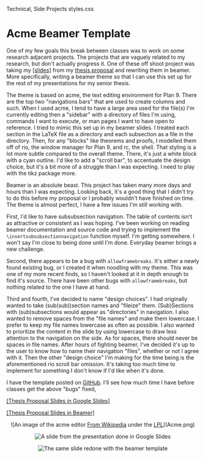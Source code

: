 Technical, Side Projects
styles.css
# Acme Beamer Template

One of my few goals this break between classes was to work on some research
adjacent projects. The projects that are vaguely related to my research, but
don't actually progress it. One of these off shoot project was taking my
[[slides]](../../research/files/proposal.pdf)
from my
[thesis proposal](../20211212/thesisproposal.html)
and rewriting them in beamer. More specifically, writing a beamer theme so that
I can use this set up for the rest of my presentations for my senior thesis.

The theme is based on acme, the text editing environment for Plan 9. There are
the top two "navigations bars" that are used to create columns and such. When I
used acme, I tend to have a large area used for the file(s) I'm currently
editing then a "sidebar" with a directory of files I'm using, commands I want to
execute, or man pages I want to have open to reference. I tried to mimic this
set up in my beamer slides. I treated each section in the LaTeX file as a
directory and each subsection as a file in the directory.
Then, for any "blocks" like theorems and proofs, I modelled them off of rio, the
window manager for Plan 9, and rc, the shell. That styling is a lot more subtle
compared to the overall theme. There, it's just a white block with a cyan
outline. I'd like to add a "scroll bar", to accentuate the design choice, but
it's a bit more of a struggle than I was expecting. I need to play with the
tikz package more.

Beamer is an absolute beast. This project has taken many more days and hours
than I was expecting. Looking back, it's a good thing that I didn't try to do
this before my proposal or I probably wouldn't have finished on time. The theme
is almost perfect, I have a few issues I'm still working with.

First, I'd like to have subsubsection navigation. The table of contents isn't as
attractive or consistent as I was hoping. I've been working on reading beamer
documentation and source code and trying to implement the
`\insertsubsubsectionnavigation` function myself. I'm getting somewhere. I won't
say I'm close to being done until I'm done. Everyday beamer brings a new
challenge.

Second, there appears to be a bug with `allowframebreaks`. It's either a newly
found existing bug, or I created it when noodling with my theme. This was one of
my more recent finds, so I haven't looked at it in depth enough to find it's
source. There have been other bugs with `allowframebreaks`, but nothing related
to the one I have at hand.

Third and fourth, I've decided to name "design choices". I had originally wanted
to take (sub(sub))section names and "fileize" them. (Sub)Sections with
(sub)subsections would appear as "directories" in navigation. I also wanted to
remove spaces from the "file names" and make them lowercase. I prefer to keep my
file names lowercase as often as possible. I also wanted to prioritize the
content in the slide by using lowercase to draw less attention to the navigation
on the side. As for spaces, there should never be spaces in file names. After
hours of fighting beamer, I've decided it's up to the user to know how to name
their navigation "files", whether or not I agree with it. Then the other "design
choice" I'm making for the time being is the aforementioned rio scroll bar
omission. It's taking too much time to implement for something I don't know if
I'd like when it's done.


I have the template posted on
[GitHub](https://github.com/charlieroses/acmebeamertemplate).
I'll see how much time I have before classes get the above "bugs" fixed,

[[Thesis Proposal Slides in Google Slides]](../../research/files/proposal.pdf)

[[Thesis Proposal Slides in Beamer]](../../research/files/proposalT.pdf)

<center>
![An image of the acme editor <a href="https://commons.wikimedia.org/w/index.php?curid=2069950">From Wikipedia</a> under the <a href="http://opensource.org/licenses/LPL-1.02" title="Lucent Public License">LPL</a>](Acme.png)


![A slide from the presentation done in Google Slides](before.png)

![The same slide redone with the beamer template](after.png)

</center>

